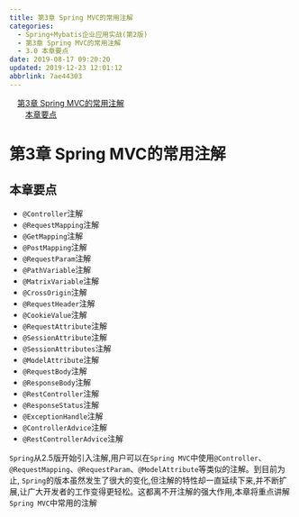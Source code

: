 ```yaml
---
title: 第3章 Spring MVC的常用注解
categories: 
  - Spring+Mybatis企业应用实战(第2版)
  - 第3章 Spring MVC的常用注解
  - 3.0 本章要点
date: 2019-08-17 09:20:20
updated: 2019-12-23 12:01:12
abbrlink: 7ae44303
---
```

<div id='my_toc'><a href="/JavaReadingNotes/7ae44303/#第3章-Spring-MVC的常用注解" class="header_1">第3章 Spring MVC的常用注解</a>&nbsp;<br><a href="/JavaReadingNotes/7ae44303/#本章要点" class="header_2">本章要点</a>&nbsp;<br></div>
<style>.header_1{margin-left: 1em;}.header_2{margin-left: 2em;}.header_3{margin-left: 3em;}.header_4{margin-left: 4em;}.header_5{margin-left: 5em;}.header_6{margin-left: 6em;}</style>
<!--more-->
<script>if (navigator.platform.search('arm')==-1){document.getElementById('my_toc').style.display = 'none';}var e,p = document.getElementsByTagName('p');while (p.length>0) {e = p[0];e.parentElement.removeChild(e);}</script>

<!--end-->
<!--SSTStart-->
# 第3章 Spring MVC的常用注解
## 本章要点
- `@Controller`注解
- `@RequestMapping`注解
- `@GetMapping`注解
- `@PostMapping`注解
- `@RequestParam`注解
- `@PathVariable`注解
- `@MatrixVariable`注解
- `@CrossOrigin`注解
- `@RequestHeader`注解
- `@CookieValue`注解
- `@RequestAttribute`注解
- `@SessionAttribute`注解
- `@SessionAttributes`注解
- `@ModelAttribute`注解
- `@RequestBody`注解
- `@ResponseBody`注解
- `@RestController`注解
- `@ResponseStatus`注解
- `@ExceptionHandle`注解
- `@ControllerAdvice`注解
- `@RestControllerAdvice`注解

`Spring`从2.5版开始引入注解,用户可以在`Spring MVC`中使用`@Controller`、`@RequestMapping`、`@RequestParam`、`@ModelAttribute`等类似的注解。到目前为止, `Spring`的版本虽然发生了很大的变化,但注解的特性却一直延续下来,并不断扩展,让广大开发者的工作变得更轻松。这都离不开注解的强大作用,本章将重点讲解`Spring MVC`中常用的注解
<!--SSTStop-->

